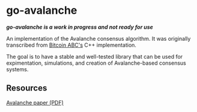 # go-avalanche

***go-avalanche is a work in progress and not ready for use***

An implementation of the Avalanche consensus algorithm. It was originally transcribed from [Bitcoin ABC's](https://www.bitcoinabc.org/) C++ implementation.

The goal is to have a stable and well-tested library that can be used for expimentation, simulations, and creation of Avalanche-based consensus systems.

## Resources

[Avalanche paper (PDF)](https://ipfs.io/ipfs/QmUy4jh5mGNZvLkjies1RWM4YuvJh5o2FYopNPVYwrRVGV)
